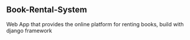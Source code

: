 <h2>Book-Rental-System</h2>
Web App that provides the online platform for renting books, build with django framework
